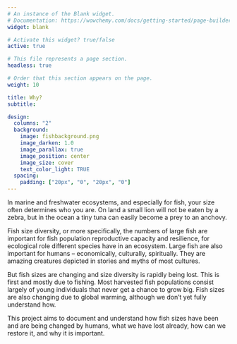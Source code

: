 ```yaml
---
# An instance of the Blank widget.
# Documentation: https://wowchemy.com/docs/getting-started/page-builder/
widget: blank

# Activate this widget? true/false
active: true

# This file represents a page section.
headless: true

# Order that this section appears on the page.
weight: 10

title: Why?
subtitle:

design:
  columns: "2"
  background:
    image: fishbackground.png
    image_darken: 1.0
    image_parallax: true
    image_position: center
    image_size: cover
    text_color_light: TRUE
  spacing:
    padding: ["20px", "0", "20px", "0"]
---
```


In marine and freshwater ecosystems, and especially for fish, your size often determines who you are. On land a small lion will not be eaten by a zebra, but in the ocean a tiny tuna can easily become a prey to an anchovy.  

Fish size diversity, or more specifically, the numbers of large fish are important for fish population reproductive capacity and resilience, for ecological role different species have in an ecosystem. Large fish are also important for humans – economically, culturally, spiritually. They are amazing creatures depicted in stories and myths of most cultures.  

But fish sizes are changing and size diversity is rapidly being lost. This is first and mostly due to fishing. Most harvested fish populations consist largely of young individuals that never get a chance to grow big. Fish sizes are also changing due to global warming, although we don’t yet fully understand how.  

This project aims to document and understand how fish sizes have been and are being changed by humans, what we have lost already, how can we restore it, and why it is important.  
